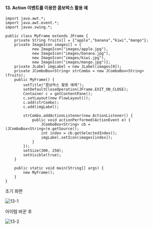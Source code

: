 #### 13. Action 이벤트를 이용한 콤보박스 활용 예
```
import java.awt.*;
import java.awt.event.*;
import javax.swing.*;

public class MyFrame extends JFrame {
	private String fruits[] = {"apple","banana","kiwi","mango"};
	private ImageIcon images[] = {
			new ImageIcon("images/apple.jpg"),
			new ImageIcon("images/banana.jpg"),
			new ImageIcon("images/kiwi.jpg"),
			new ImageIcon("images/mango.jpg")};
	private JLabel imgLabel = new JLabel(images[0]);
	private JComboBox<String> strCombo = new JComboBox<String>(fruits);
	public MyFrame() {
		setTitle("콤보박스 활용 예제");
		setDefaultCloseOperation(JFrame.EXIT_ON_CLOSE);
		Container c = getContentPane();
		c.setLayout(new FlowLayout());
		c.add(strCombo);
		c.add(imgLabel);
		
		strCombo.addActionListener(new ActionListener() {
			public void actionPerformed(ActionEvent e) {
				JComboBox<String> cb = (JComboBox<String>)e.getSource();
				int index = cb.getSelectedIndex();
				imgLabel.setIcon(images[index]);
			}
		});
		setSize(300, 250);
		setVisible(true);
	}
	
	public static void main(String[] args) {
		new MyFrame();
	}
}
```
초기 화면

![13-1](https://user-images.githubusercontent.com/66901172/92406353-c6acca80-f172-11ea-836c-2a32eb6caf23.JPG)

아이템 바꾼 후

![13-2](https://user-images.githubusercontent.com/66901172/92406354-c7456100-f172-11ea-86a0-76e82b8b1f8a.JPG)

